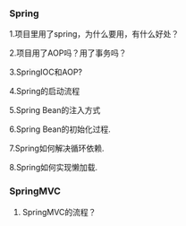 ### Spring

1.项目里用了spring，为什么要用，有什么好处？

2.项目用了AOP吗？用了事务吗？

3.SpringIOC和AOP?

4.Spring的启动流程

5.Spring Bean的注入方式

6.Spring Bean的初始化过程.

7.Spring如何解决循环依赖.

8.Spring如何实现懒加载.

### SpringMVC

1. SpringMVC的流程？